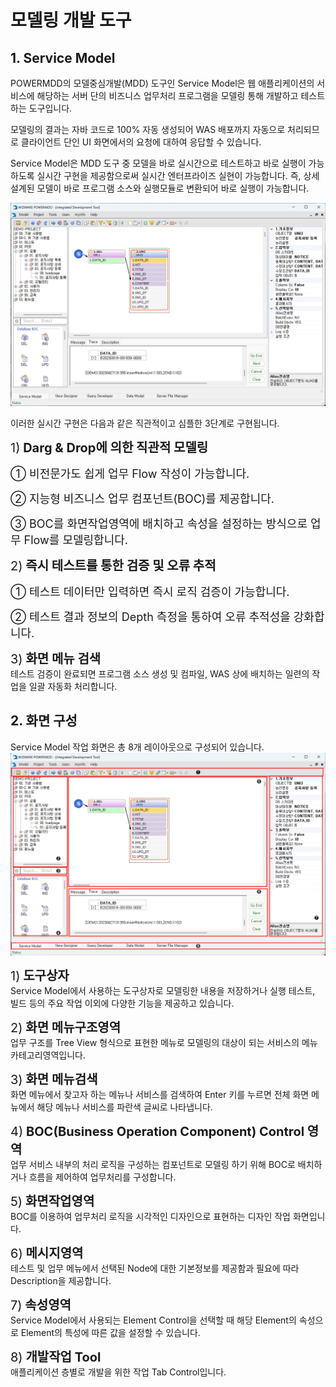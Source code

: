 # 모델링 개발 도구

## 1. Service Model
POWERMDD의 모델중심개발(MDD) 도구인 Service Model은 웹 애플리케이션의 서비스에 해당하는 서버 단의 비즈니스 업무처리 프로그램을 모델링 통해 개발하고 테스트하는 도구입니다.

모델링의 결과는 자바 코드로 100% 자동 생성되어 WAS 배포까지 자동으로 처리되므로 클라이언트 단인 UI 화면에서의 요청에 대하여 응답할 수 있습니다.

Service Model은 MDD 도구 중 모델을 바로 실시간으로 테스트하고 바로 실행이 가능하도록 실시간 구현을 제공함으로써 실시간 엔터프라이즈 실현이 가능합니다. 즉, 상세 설계된 모델이 바로 프로그램 소스와 실행모듈로 변환되어 바로 실행이 가능합니다.

<img src="../../.vuepress/public/documentation/service-model/Intro/Service-Model/ServiceModel.png"> <br/>

이러한 실시간 구현은 다음과 같은 직관적이고 심플한 3단계로 구현됩니다. <br/>

<span class="font20">1)</span><b class="font20"> Darg & Drop에 의한 직관적 모델링 </b> <br/>

<span class="font18">① 비전문가도 쉽게 업무 Flow 작성이 가능합니다.</span><br/>

<span class="font18">② 지능형 비즈니스 업무 컴포넌트(BOC)를 제공합니다.</span><br/>

<span class="font18">③ BOC를 화면작업영역에 배치하고 속성을 설정하는 방식으로 업무 Flow를 모델링합니다.</span><br/>


<span class="font20">2)</span><b class="font20"> 즉시 테스트를 통한 검증 및 오류 추적 </b> <br/>

<span class="font18">① 테스트 데이터만 입력하면 즉시 로직 검증이 가능합니다.</span><br/>

<span class="font18">② 테스트 결과 정보의 Depth 측정을 통하여 오류 추적성을 강화합니다.</span><br/>

<span class="font20">3)</span><b class="font20"> 화면 메뉴 검색 </b> <br/>
테스트 검증이 완료되면 프로그램 소스 생성 및 컴파일, WAS 상에 배치하는 일련의 작업을 일괄 자동화 처리합니다.

## 2. 화면 구성
Service Model 작업 화면은 총 8개 레이아웃으로 구성되어 있습니다. <br/>
<img src="../../.vuepress/public/documentation/service-model/Intro/Screen/ScreenStructure.png"> <br/>

<span class="font20">1)</span><b class="font20"> 도구상자 </b> <br/>
Service Model에서 사용하는 도구상자로 모델링한 내용을 저장하거나 실행 테스트, 빌드 등의 주요 작업 이외에 다양한 기능을 제공하고 있습니다.

<span class="font20">2)</span><b class="font20"> 화면 메뉴구조영역 </b> <br/>
업무 구조를 Tree View 형식으로 표현한 메뉴로 모델링의 대상이 되는 서비스의 메뉴 카테고리영역입니다.

<span class="font20">3)</span><b class="font20"> 화면 메뉴검색 </b> <br/>
화면 메뉴에서 찾고자 하는 메뉴나 서비스를 검색하여 Enter 키를 누르면 전체 화면 메뉴에서 해당 메뉴나 서비스를 파란색 글씨로 나타냅니다.

<span class="font20">4)</span><b class="font20"> BOC(Business Operation Component) Control 영역 </b> <br/>
업무 서비스 내부의 처리 로직을 구성하는 컴포넌트로 모델링 하기 위해 BOC로 배치하거나 흐름을 제어하여 업무처리를 구성합니다.

<span class="font20">5)</span><b class="font20"> 화면작업영역 </b> <br/>
BOC를 이용하여 업무처리 로직을 시각적인 디자인으로 표현하는 디자인 작업 화면입니다.

<span class="font20">6)</span><b class="font20"> 메시지영역 </b> <br/>
테스트 및 업무 메뉴에서 선택된 Node에 대한 기본정보를 제공함과 필요에 따라 Description을 제공합니다.

<span class="font20">7)</span><b class="font20"> 속성영역 </b> <br/>
Service Model에서 사용되는 Element Control을 선택할 때 해당 Element의 속성으로 Element의 특성에 따른 값을 설정할 수 있습니다.

<span class="font20">8)</span><b class="font20"> 개발작업 Tool </b> <br/>
애플리케이션 층별로 개발을 위한 작업 Tab Control입니다.

<style type='text/css'>
  [class*="boxBorder"] { border: 1px solid #bbb; }
  [class*="font20"] { font-size: 20px }
  [class*="font18"] { font-size: 18px }
  [class="spanBtn"] { border: 1px solid #bbb;border-radius: 4px;padding: 3px;background:white; color:dimgrey; }
  [class="spanEx2"] { font-size: 18px; color: #00a4ff; }
  [class="spanEx"] { color: #00a4ff; }
  [class="fontB"] { color: rgb(106, 139, 173); font-size:18px }
</style>